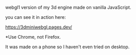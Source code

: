 webgl1 version of my 3d engine made on vanilla JavaScript.

you can see it in action here:

https://3dminiwebgl.pages.dev/

*Use Chrome, not Firefox.

It was made on a phone so I haven't even tried on desktop.



